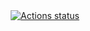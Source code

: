 <div align="center">
    <a href="https://github.com/VernandoGames/road-render/actions"><img src="https://github.com/VernandoGames/road-render/workflows/CI/badge.svg" alt="Actions status" /></a>
</div>